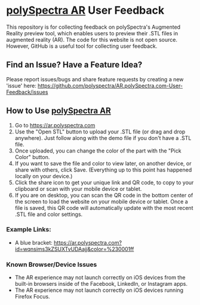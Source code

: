# [polySpectra AR](https://ar.polyspectra.com) User Feedback

This repository is for collecting feedback on polySpectra's Augmented Reality preview tool, which enables users to preview their .STL files in augmented reality (AR). The code for this website is not open source. However, GitHub is a useful tool for collecting user feedback. 

## Find an Issue? Have a Feature Idea?
Please report issues/bugs and share feature requests by creating a new 'issue' here: https://github.com/polyspectra/AR.polySpectra.com-User-Feedback/issues

## How to Use [polySpectra AR](https://ar.polyspectra.com)
1. Go to https://ar.polyspectra.com
2. Use the "Open STL" button to upload your .STL file (or drag and drop anywhere). Just follow along with the demo file if you don't have a .STL file. 
3. Once uploaded, you can change the color of the part with the "Pick Color" button.
4. If you want to save the file and color to view later, on another device, or share with others, click Save. (Everything up to this point has happened locally on your device.)
5. Click the share icon to get your unique link and QR code, to copy to your clipboard or scan with your mobile device or tablet.
6. If you are on desktop, you can scan the QR code in the bottom center of the screen to load the website on your mobile device or tablet. Once a file is saved, this QR code will automatically update with the most recent .STL file and color settings.

### Example Links:
- A blue bracket: https://ar.polyspectra.com?id=wqnsims3kZSUXTvUDAajj&color=%230001ff 

### Known Browser/Device Issues
- The AR experience may not launch correctly on iOS devices from the built-in browsers inside of the Facebook, LinkedIn, or Instagram apps.
- The AR experience may not launch correctly on iOS devices running Firefox Focus.
